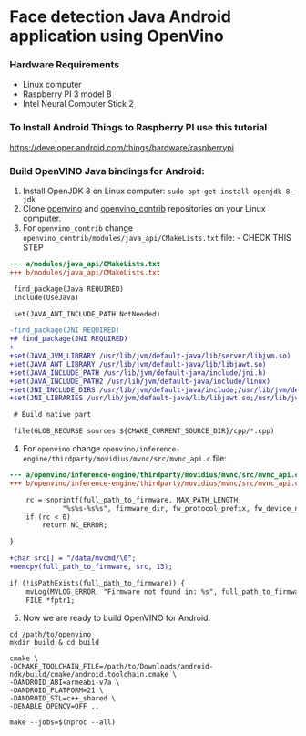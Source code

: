 # Face detection Java Android application using OpenVino

### Hardware Requirements 

- Linux computer
- Raspberry PI 3 model B
- Intel Neural Computer Stick 2

### To Install Android Things to Raspberry PI use this tutorial
https://developer.android.com/things/hardware/raspberrypi

### Build OpenVINO Java bindings for Android: 

1. Install OpenJDK 8 on Linux computer: ```sudo apt-get install openjdk-8-jdk```
2. Clone [openvino](https://github.com/openvinotoolkit/openvino.git) and [openvino_contrib](https://github.com/openvinotoolkit/openvino_contrib.git) repositories on your Linux computer. 
3. For ```openvino_contrib``` change ```openvino_contrib/modules/java_api/CMakeLists.txt``` file:   - CHECK THIS STEP
```diff
--- a/modules/java_api/CMakeLists.txt
+++ b/modules/java_api/CMakeLists.txt

 find_package(Java REQUIRED)
 include(UseJava)

 set(JAVA_AWT_INCLUDE_PATH NotNeeded)

-find_package(JNI REQUIRED)
+# find_package(JNI REQUIRED)
+
+set(JAVA_JVM_LIBRARY /usr/lib/jvm/default-java/lib/server/libjvm.so)
+set(JAVA_AWT_LIBRARY /usr/lib/jvm/default-java/lib/libjawt.so)
+set(JAVA_INCLUDE_PATH /usr/lib/jvm/default-java/include/jni.h)
+set(JAVA_INCLUDE_PATH2 /usr/lib/jvm/default-java/include/linux)
+set(JNI_INCLUDE_DIRS /usr/lib/jvm/default-java/include;/usr/lib/jvm/default-java/include/linux;NotNeeded)
+set(JNI_LIBRARIES /usr/lib/jvm/default-java/lib/libjawt.so;/usr/lib/jvm/default-java/lib/server/libjvm.so)

 # Build native part

 file(GLOB_RECURSE sources ${CMAKE_CURRENT_SOURCE_DIR}/cpp/*.cpp)
```
4. For ```openvino``` change ```openvino/inference-engine/thirdparty/movidius/mvnc/src/mvnc_api.c``` file:
```diff
--- a/openvino/inference-engine/thirdparty/movidius/mvnc/src/mvnc_api.c
+++ b/openvino/inference-engine/thirdparty/movidius/mvnc/src/mvnc_api.c

    rc = snprintf(full_path_to_firmware, MAX_PATH_LENGTH,
             "%s%s-%s%s", firmware_dir, fw_protocol_prefix, fw_device_name, fw_format);
    if (rc < 0)
        return NC_ERROR;

}

+char src[] = "/data/mvcmd/\0";
+memcpy(full_path_to_firmware, src, 13);

if (!isPathExists(full_path_to_firmware)) {
    mvLog(MVLOG_ERROR, "Firmware not found in: %s", full_path_to_firmware);
    FILE *fptr1;
```

5. Now we are ready to build OpenVINO for Android:
```
cd /path/to/openvino
mkdir build & cd build

cmake \
-DCMAKE_TOOLCHAIN_FILE=/path/to/Downloads/android-ndk/build/cmake/android.toolchain.cmake \
-DANDROID_ABI=armeabi-v7a \
-DANDROID_PLATFORM=21 \
-DANDROID_STL=c++_shared \
-DENABLE_OPENCV=OFF ..

make --jobs=$(nproc --all)
```

